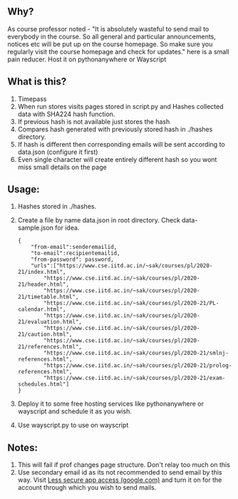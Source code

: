 ## Why?

As course professor noted - "It is absolutely wasteful to send mail to everybody in the course. So all general and particular announcements, notices etc will be put up on the course homepage. So make sure you regularly visit the course homepage and check for updates." here is a small pain reducer. Host it on pythonanywhere or Wayscript

## What is this?

1. Timepass
2. When run stores visits pages stored in script.py and Hashes collected data with SHA224 hash function.
3. If previous hash is not available just stores the hash
4. Compares hash generated with previously stored hash in ./hashes directory.
5. If hash is different then corresponding emails will be sent according to data.json (configure it first)
6. Even single character will create entirely different hash so you wont miss small details on the page

## Usage:

1. Hashes stored in ./hashes.
2. Create a file by name data.json in root directory. Check data-sample.json for idea.

   ```Sample JSON file
   {
       "from-email":senderemailid,
       "to-email":recipientemailid,
       "from-password": password,
       "urls":["https://www.cse.iitd.ac.in/~sak/courses/pl/2020-21/index.html",
           "https://www.cse.iitd.ac.in/~sak/courses/pl/2020-21/header.html",
           "https://www.cse.iitd.ac.in/~sak/courses/pl/2020-21/timetable.html",
           "https://www.cse.iitd.ac.in/~sak/courses/pl/2020-21/PL-calendar.html",
           "https://www.cse.iitd.ac.in/~sak/courses/pl/2020-21/evaluation.html",
           "https://www.cse.iitd.ac.in/~sak/courses/pl/2020-21/caution.html",
           "https://www.cse.iitd.ac.in/~sak/courses/pl/2020-21/references.html",
           "https://www.cse.iitd.ac.in/~sak/courses/pl/2020-21/smlnj-references.html",
           "https://www.cse.iitd.ac.in/~sak/courses/pl/2020-21/prolog-references.html",
           "https://www.cse.iitd.ac.in/~sak/courses/pl/2020-21/exam-schedules.html"]
   }

   ```
3. Deploy it to some free hosting services like pythonanywhere or wayscript and schedule it as you wish.
4. Use wayscript.py to use on wayscript

## Notes:

1. This will fail if prof changes page structure. Don't relay too much on this
2. Use secondary email id as its not recommended to send email by this way. Visit [Less secure app access (google.com)](https://myaccount.google.com/lesssecureapps?pli=1&rapt=AEjHL4OGE60EcjbsgvDG6ue34tyEQOkKYHbfycghgtemzUrgysQUScQ1KqESSYGIbVJlDvR_Xl-boWnTFoXMGYI_18vL361MxA) and turn it on for the account through which you wish to send mails.

